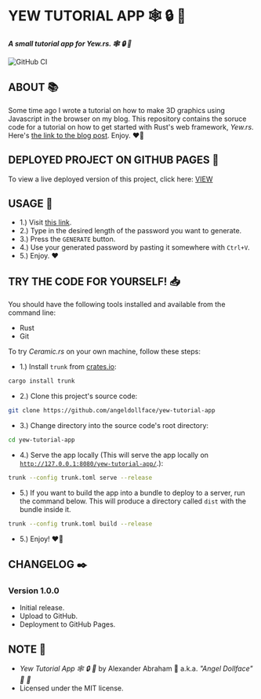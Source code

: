# YEW TUTORIAL APP :spider_web: :lock: :crab:

***A small tutorial app for Yew.rs. :spider_web: :lock: :crab:***

![GitHub CI](https://github.com/angeldollface/yew-tutorial-app/actions/workflows/yew.yml/badge.svg)

## ABOUT :books:

Some time ago I wrote a tutorial on how to make 3D graphics using Javascript in the browser on my blog. This repository contains the soruce code for a tutorial on how to get started with Rust's web framework, *Yew.rs*. Here's [the link to the blog post](https://angeldollface.art/). Enjoy. :heart_on_fire:

## DEPLOYED PROJECT ON GITHUB PAGES :rocket:

To view a live deployed version of this project, click here: [VIEW](https://angeldollface.art/yew-tutorial-app)

## USAGE :hammer:

- 1.) Visit [this link](https://angeldollface.art/yew-tutorial-app).
- 2.) Type in the desired length of the password you want to generate.
- 3.) Press the `GENERATE` button.
- 4.) Use your generated password by pasting it somewhere with `Ctrl+V`.
- 5.) Enjoy. :heart:

## TRY THE CODE FOR YOURSELF! :inbox_tray:

You should have the following tools installed and available from the command line:

- Rust
- Git

To try *Ceramic.rs* on your own machine, follow these steps:

- 1.) Install `trunk` from [crates.io](https://crates.io/crates/trunk):

```bash
cargo install trunk
```

- 2.) Clone this project's source code:

```bash
git clone https://github.com/angeldollface/yew-tutorial-app
```

- 3.) Change directory into the source code's root directory:

```bash
cd yew-tutorial-app
```

- 4.) Serve the app locally (This will serve the app locally on [`http://127.0.0.1:8080/yew-tutorial-app/`](http://127.0.0.1:8080/yew-tutorial-app/).):

```bash
trunk --config trunk.toml serve --release
```

- 5.) If you want to build the app into a bundle to deploy to a server, run the command below. This will produce a directory called `dist` with the bundle inside it.

```bash
trunk --config trunk.toml build --release
```

- 5.) Enjoy! :heart_on_fire:


## CHANGELOG :black_nib:

### Version 1.0.0

- Initial release.
- Upload to GitHub.
- Deployment to GitHub Pages.

## NOTE :scroll:

- *Yew Tutorial App :spider_web: :lock: :crab:* by Alexander Abraham :black_heart: a.k.a. *"Angel Dollface" :dolls: :ribbon:*
- Licensed under the MIT license.